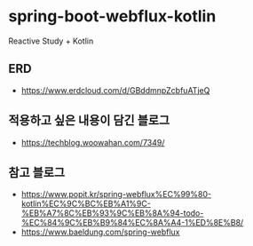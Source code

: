 # spring-boot-webflux-kotlin
Reactive Study + Kotlin

## ERD

- https://www.erdcloud.com/d/GBddmnpZcbfuATjeQ

## 적용하고 싶은 내용이 담긴 블로그

- https://techblog.woowahan.com/7349/

## 참고 블로그

- https://www.popit.kr/spring-webflux%EC%99%80-kotlin%EC%9C%BC%EB%A1%9C-%EB%A7%8C%EB%93%9C%EB%8A%94-todo-%EC%84%9C%EB%B9%84%EC%8A%A4-1%ED%8E%B8/
- https://www.baeldung.com/spring-webflux